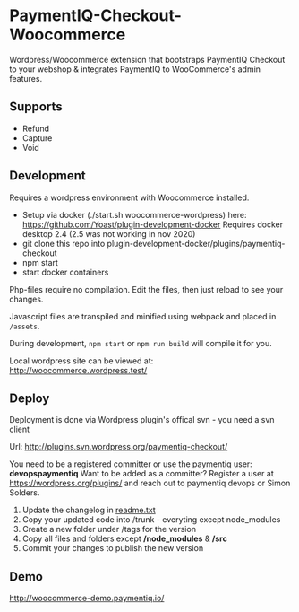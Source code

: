 # PaymentIQ-Checkout-Woocommerce

Wordpress/Woocommerce extension that bootstraps PaymentIQ Checkout to your webshop & integrates PaymentIQ to WooCommerce's admin features.

## Supports

- Refund
- Capture
- Void

## Development

Requires a wordpress environment with Woocommerce installed.

- Setup via docker (./start.sh woocommerce-wordpress) here: https://github.com/Yoast/plugin-development-docker Requires docker desktop 2.4 (2.5 was not working in nov 2020)
- git clone this repo into plugin-development-docker/plugins/paymentiq-checkout
- npm start
- start docker containers

Php-files require no compilation. Edit the files, then just reload to see your changes.

Javascript files are transpiled and minified using webpack and placed in `/assets`.

During development, `npm start` or `npm run build` will compile it for you.

Local wordpress site can be viewed at: http://woocommerce.wordpress.test/

## Deploy

Deployment is done via Wordpress plugin's offical svn - you need a svn client

Url: http://plugins.svn.wordpress.org/paymentiq-checkout/

You need to be a registered committer or use the paymentiq user: **devopspaymentiq**
Want to be added as a committer? Register a user at https://wordpress.org/plugins/ and reach out to paymentiq devops or Simon Solders.

1. Update the changelog in [readme.txt](https://github.com/devcode-git/PaymentIQ-Checkout-Plugin-Woocommerce/blob/main/readme.txt)
2. Copy your updated code into /trunk - everyting except node_modules
3. Create a new folder under /tags for the version
4. Copy all files and folders except **/node_modules** & **/src**
5. Commit your changes to publish the new version

## Demo

http://woocommerce-demo.paymentiq.io/
